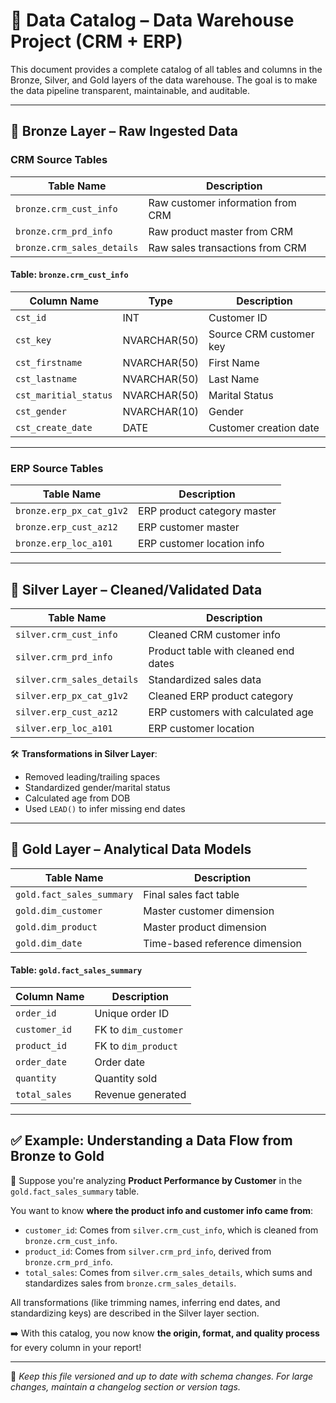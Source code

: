 # 📘 Data Catalog – Data Warehouse Project (CRM + ERP)

This document provides a complete catalog of all tables and columns in the Bronze, Silver, and Gold layers of the data warehouse. The goal is to make the data pipeline transparent, maintainable, and auditable.

---

## 🥉 Bronze Layer – Raw Ingested Data

### CRM Source Tables

| Table Name                | Description                         |
|---------------------------|-------------------------------------|
| `bronze.crm_cust_info`    | Raw customer information from CRM   |
| `bronze.crm_prd_info`     | Raw product master from CRM         |
| `bronze.crm_sales_details`| Raw sales transactions from CRM     |

#### Table: `bronze.crm_cust_info`

| Column Name         | Type         | Description                   |
|---------------------|--------------|-------------------------------|
| `cst_id`            | INT          | Customer ID                   |
| `cst_key`           | NVARCHAR(50) | Source CRM customer key       |
| `cst_firstname`     | NVARCHAR(50) | First Name                    |
| `cst_lastname`      | NVARCHAR(50) | Last Name                     |
| `cst_maritial_status`| NVARCHAR(50)| Marital Status                |
| `cst_gender`        | NVARCHAR(10) | Gender                        |
| `cst_create_date`   | DATE         | Customer creation date        |

---

### ERP Source Tables

| Table Name               | Description                         |
|--------------------------|-------------------------------------|
| `bronze.erp_px_cat_g1v2` | ERP product category master         |
| `bronze.erp_cust_az12`   | ERP customer master                 |
| `bronze.erp_loc_a101`    | ERP customer location info          |

---

## 🥈 Silver Layer – Cleaned/Validated Data

| Table Name               | Description                               |
|--------------------------|-------------------------------------------|
| `silver.crm_cust_info`   | Cleaned CRM customer info                 |
| `silver.crm_prd_info`    | Product table with cleaned end dates      |
| `silver.crm_sales_details`| Standardized sales data                  |
| `silver.erp_px_cat_g1v2` | Cleaned ERP product category              |
| `silver.erp_cust_az12`   | ERP customers with calculated age         |
| `silver.erp_loc_a101`    | ERP customer location                     |

🛠 **Transformations in Silver Layer**:
- Removed leading/trailing spaces
- Standardized gender/marital status
- Calculated age from DOB
- Used `LEAD()` to infer missing end dates

---

## 🥇 Gold Layer – Analytical Data Models

| Table Name             | Description                            |
|------------------------|----------------------------------------|
| `gold.fact_sales_summary` | Final sales fact table              |
| `gold.dim_customer`       | Master customer dimension           |
| `gold.dim_product`        | Master product dimension            |
| `gold.dim_date`           | Time-based reference dimension      |

#### Table: `gold.fact_sales_summary`

| Column Name     | Description                            |
|------------------|----------------------------------------|
| `order_id`       | Unique order ID                        |
| `customer_id`    | FK to `dim_customer`                   |
| `product_id`     | FK to `dim_product`                    |
| `order_date`     | Order date                             |
| `quantity`       | Quantity sold                          |
| `total_sales`    | Revenue generated                      |

---

## ✅ Example: Understanding a Data Flow from Bronze to Gold

🧾 Suppose you're analyzing **Product Performance by Customer** in the `gold.fact_sales_summary` table.

You want to know **where the product info and customer info came from**:

- `customer_id`: Comes from `silver.crm_cust_info`, which is cleaned from `bronze.crm_cust_info`.
- `product_id`: Comes from `silver.crm_prd_info`, derived from `bronze.crm_prd_info`.
- `total_sales`: Comes from `silver.crm_sales_details`, which sums and standardizes sales from `bronze.crm_sales_details`.

All transformations (like trimming names, inferring end dates, and standardizing keys) are described in the Silver layer section.

➡️ With this catalog, you now know **the origin, format, and quality process** for every column in your report!

---

📝 *Keep this file versioned and up to date with schema changes. For large changes, maintain a changelog section or version tags.*

